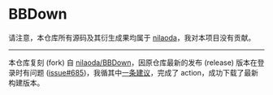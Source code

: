 # BBDown

请注意，本仓库所有源码及其衍生成果均属于 [nilaoda](https://github.com/nilaoda)，我对本项目没有贡献。

---

本仓库复刻 (fork) 自 [nilaoda/BBDown](https://github.com/nilaoda/BBDown)，因原仓库最新的发布 (release) 版本在登录时有问题 ([issue#685](https://github.com/nilaoda/BBDown/issues/865))，我循其中[一条建议](https://github.com/nilaoda/BBDown/issues/865#issuecomment-2044637169)，完成了 action，成功下载了最新构建版本。
